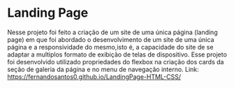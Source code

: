 # Landing Page
 Nesse projeto foi feito a criação de um site de uma única página (landing page) em que foi abordado o desenvolvimento de um site de uma única página e a responsividade do mesmo,isto é, a capacidade do site de se adaptar a multiplos formato de exibição de telas de dispositivo. Esse projeto foi desenvolvido utilizado propriedades do flexbox na criação dos cards da seção de galeria da página e no menu de navegação interno. 
 Link: https://fernandosantos0.github.io/LandingPage-HTML-CSS/
